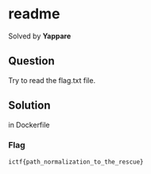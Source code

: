 # readme
Solved by **Yappare**

## Question
Try to read the flag.txt file.


## Solution
in Dockerfile

### Flag
`ictf{path_normalization_to_the_rescue}`
